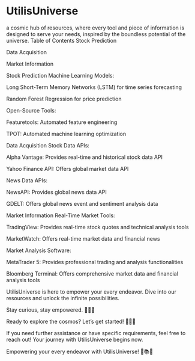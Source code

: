 # UtilisUniverse
a cosmic hub of resources, where every tool and piece of information is designed to serve your needs, inspired by the boundless potential of the universe.
Table of Contents
Stock Prediction

Data Acquisition

Market Information

Stock Prediction
Machine Learning Models:

Long Short-Term Memory Networks (LSTM) for time series forecasting

Random Forest Regression for price prediction

Open-Source Tools:

Featuretools: Automated feature engineering

TPOT: Automated machine learning optimization

Data Acquisition
Stock Data APIs:

Alpha Vantage: Provides real-time and historical stock data API

Yahoo Finance API: Offers global market data API

News Data APIs:

NewsAPI: Provides global news data API

GDELT: Offers global news event and sentiment analysis data

Market Information
Real-Time Market Tools:

TradingView: Provides real-time stock quotes and technical analysis tools

MarketWatch: Offers real-time market data and financial news

Market Analysis Software:

MetaTrader 5: Provides professional trading and analysis functionalities

Bloomberg Terminal: Offers comprehensive market data and financial analysis tools

UtilisUniverse is here to empower your every endeavor. Dive into our resources and unlock the infinite possibilities.

Stay curious, stay empowered. 🚀🌌✨

Ready to explore the cosmos? Let’s get started! 🚀🔭✨

If you need further assistance or have specific requirements, feel free to reach out! Your journey with UtilisUniverse begins now.

Empowering your every endeavor with UtilisUniverse! 🚀📚✨
